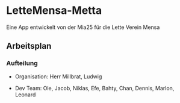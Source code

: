 # LetteMensa-Metta

Eine App entwickelt von der Mia25 für die Lette Verein Mensa

## Arbeitsplan

### Aufteilung

- Organisation: Herr Millbrat, Ludwig

- Dev Team: Ole, Jacob, Niklas, Efe, Bahty, Chan, Dennis, Marlon, Leonard
